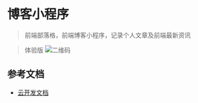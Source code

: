 # 博客小程序

> 前端部落格，前端博客小程序，记录个人文章及前端最新资讯

> 体验版
![二维码](/jiajunlin/miniblog/blob/master/miniprogram/images/ad/qrcode.png?raw=true)

## 参考文档

- [云开发文档](https://developers.weixin.qq.com/miniprogram/dev/wxcloud/basis/getting-started.html)

